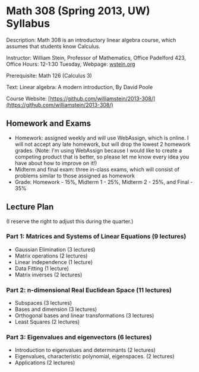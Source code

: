# Math 308 (Spring 2013, UW) Syllabus

Description: Math 308 is an introductory linear algebra course, which assumes that students know Calculus.

Instructor: William Stein, Professor of Mathematics, Office Padelford 423, Office Hours: 12-1:30 Tuesday, Webpage: [wstein.org](http://wstein.org)

Prerequisite: Math 126 (Calculus 3)

Text: Linear algebra: A modern introduction, By David Poole

Course Website: [https://github.com/williamstein/2013-308/](https://github.com/williamstein/2013-308/)


## Homework and Exams
- Homework: assigned weekly and will use WebAssign, which is online.  I will not accept any late homework, but will drop the lowest 2 homework grades. (Note: I'm using WebAssign because I would like to create a competing product that is better, so please let me know every idea you have about how to improve on it!)
- Midterm and final exam: three in-class exams, which will consist of problems similar to those assigned as homework
- Grade: Homework - 15%, Midterm 1 - 25%, Midterm 2 - 25%, and Final - 35%

## Lecture Plan
(I reserve the right to adjust this during the quarter.)

### Part 1: Matrices and Systems of Linear Equations (9 lectures)
* Gaussian Elimination (3 lectures)
* Matrix operations (2 lectures)
* Linear independence (1 lecture)
* Data Fitting (1 lecture)
* Matrix inverses (2 lectures)

### Part 2: n-dimensional Real Euclidean Space (11 lectures)
* Subspaces (3 lectures)
* Bases and dimension (3 lectures)
* Orthogonal bases and linear transformations (3 lectures)
* Least Squares (2 lectures)

### Part 3: Eigenvalues and eigenvectors (6 lectures)
* Introduction to eigenvalues and determinants (2 lectures)
* Eigenvalues, characteristic polynomial, eigenspaces. (2 lectures)
* Applications (2 lectures)
